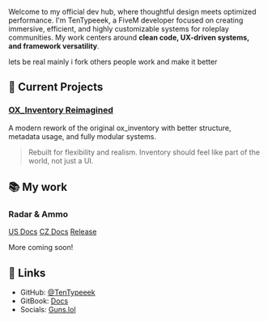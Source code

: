 Welcome to my official dev hub, where thoughtful design meets optimized performance. I'm TenTypeeek, a FiveM developer focused on creating immersive, efficient, and highly customizable systems for roleplay communities. My work centers around **clean code, UX-driven systems, and framework versatility**.

lets be real mainly i fork others people work and make it better


## 🔧 Current Projects

### [OX\_Inventory Reimagined](https://github.com/TenTypeeek/ox_inventory_reimagined)

A modern rework of the original ox_inventory with better structure, metadata usage, and fully modular systems.

> Rebuilt for flexibility and realism. Inventory should feel like part of the world, not just a UI.


## 📚 My work

### Radar & Ammo
[US Docs](https://tentypeeek.gitbook.io/undv/script/radar-and-ammo)
[CZ Docs](https://tentypeeek.gitbook.io/undv/cz/script/radar-and-ammo)
[Release](https://github.com/TenTypeeek/TPK-radarammo/releases/tag/release)

More coming soon!


## 🤝 Links

* GitHub: [@TenTypeeek](https://github.com/TenTypeeek)
* GitBook: [Docs](https://tentypeeek.gitbook.io/undv/)
* Socials: [Guns.lol](https://guns.lol/tentypeeek)